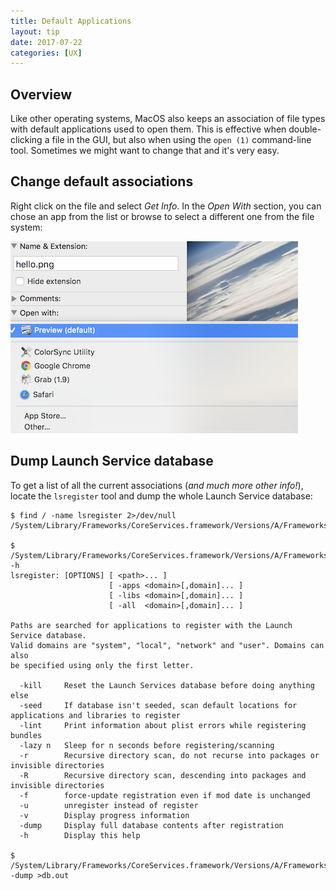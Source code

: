 ```yaml
---
title: Default Applications
layout: tip
date: 2017-07-22
categories: [UX]
---
```


## Overview

Like other operating systems, MacOS also keeps an association of file types with default applications used to open them. This is effective when double-clicking a file in the GUI, but also when using the ```open (1)``` command-line tool. Sometimes we might want to change that and it's very easy.

## Change default associations

Right click on the file and select _Get Info_. In the _Open With_ section, you can chose an app from the list or browse to select a different one from the file system:

<img src="/assets/images/tips/open-with.png" alt="open-with" class="figure-body">

## Dump Launch Service database 

To get a list of all the current associations (_and much more other info!_), locate the ```lsregister``` tool and dump the whole Launch Service database:

```
$ find / -name lsregister 2>/dev/null
/System/Library/Frameworks/CoreServices.framework/Versions/A/Frameworks/LaunchServices.framework/Versions/A/Support/lsregister

$ /System/Library/Frameworks/CoreServices.framework/Versions/A/Frameworks/LaunchServices.framework/Versions/A/Support/lsregister -h
lsregister: [OPTIONS] [ <path>... ]
                      [ -apps <domain>[,domain]... ]
                      [ -libs <domain>[,domain]... ]
                      [ -all  <domain>[,domain]... ]

Paths are searched for applications to register with the Launch Service database.
Valid domains are "system", "local", "network" and "user". Domains can also
be specified using only the first letter.

  -kill     Reset the Launch Services database before doing anything else
  -seed     If database isn't seeded, scan default locations for applications and libraries to register
  -lint     Print information about plist errors while registering bundles
  -lazy n   Sleep for n seconds before registering/scanning
  -r        Recursive directory scan, do not recurse into packages or invisible directories
  -R        Recursive directory scan, descending into packages and invisible directories
  -f        force-update registration even if mod date is unchanged
  -u        unregister instead of register
  -v        Display progress information
  -dump     Display full database contents after registration
  -h        Display this help

$ /System/Library/Frameworks/CoreServices.framework/Versions/A/Frameworks/LaunchServices.framework/Versions/A/Support/lsregister -dump >db.out
```
